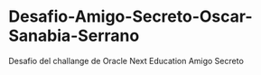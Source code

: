 # Desafio-Amigo-Secreto-Oscar-Sanabia-Serrano
Desafio del challange de Oracle Next Education Amigo Secreto
